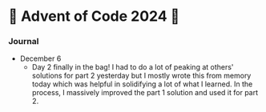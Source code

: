 # 🎄 Advent of Code 2024 🎄

### Journal

- December 6
    - Day 2 finally in the bag! I had to do a lot of peaking at others' solutions for part 2 yesterday but I mostly wrote this from memory today which was helpful in solidifying a lot of what I learned. In the process, I massively improved the part 1 solution and used it for part 2.
